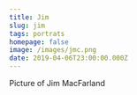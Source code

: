 ```yaml
---
title: Jim
slug: jim
tags: portrats
homepage: false
image: /images/jmc.png
date: 2019-04-06T23:00:00.000Z
---
```

Picture of Jim MacFarland
